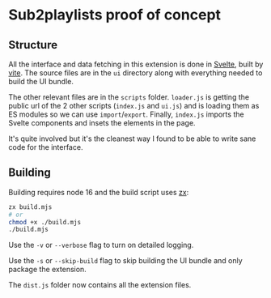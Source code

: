 # Sub2playlists proof of concept

## Structure

All the interface and data fetching in this extension is done in [Svelte](https://svelte.dev/), built by [vite](https://vitejs.dev/). The source files are in the `ui` directory along with everything needed to build the UI bundle.

The other relevant files are in the `scripts` folder. `loader.js` is getting the public url of the 2 other scripts (`index.js` and `ui.js`) and is loading them as ES modules so we can use `import`/`export`. Finally, `index.js` imports the Svelte components and insets the elements in the page.

It's quite involved but it's the cleanest way I found to be able to write sane code for the interface.

## Building

Building requires node 16 and the build script uses [zx](https://www.npmjs.com/package/zx):

```sh
zx build.mjs
# or
chmod +x ./build.mjs
./build.mjs
```

Use the `-v` or `--verbose` flag to turn on detailed logging.

Use the `-s` or `--skip-build` flag to skip building the UI bundle and only package the extension.

The `dist.js` folder now contains all the extension files.
